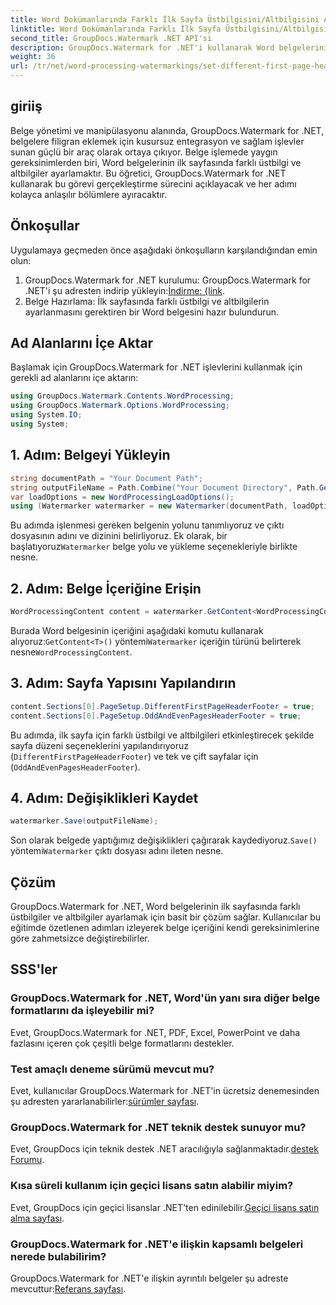 ```yaml
---
title: Word Dokümanlarında Farklı İlk Sayfa Üstbilgisini/Altbilgisini Ayarlama
linktitle: Word Dokümanlarında Farklı İlk Sayfa Üstbilgisini/Altbilgisini Ayarlama
second_title: GroupDocs.Watermark .NET API'si
description: GroupDocs.Watermark for .NET'i kullanarak Word belgelerinin ilk sayfasında farklı üstbilgi ve altbilgileri nasıl ayarlayacağınızı öğrenin.
weight: 36
url: /tr/net/word-processing-watermarkings/set-different-first-page-header-footer-word-docs/
---
```

## giriiş
Belge yönetimi ve manipülasyonu alanında, GroupDocs.Watermark for .NET, belgelere filigran eklemek için kusursuz entegrasyon ve sağlam işlevler sunan güçlü bir araç olarak ortaya çıkıyor. Belge işlemede yaygın gereksinimlerden biri, Word belgelerinin ilk sayfasında farklı üstbilgi ve altbilgiler ayarlamaktır. Bu öğretici, GroupDocs.Watermark for .NET kullanarak bu görevi gerçekleştirme sürecini açıklayacak ve her adımı kolayca anlaşılır bölümlere ayıracaktır.
## Önkoşullar
Uygulamaya geçmeden önce aşağıdaki önkoşulların karşılandığından emin olun:
1.  GroupDocs.Watermark for .NET kurulumu: GroupDocs.Watermark for .NET'i şu adresten indirip yükleyin:[İndirme: {link](https://releases.groupdocs.com/Watermark/net/).
2. Belge Hazırlama: İlk sayfasında farklı üstbilgi ve altbilgilerin ayarlanmasını gerektiren bir Word belgesini hazır bulundurun.

## Ad Alanlarını İçe Aktar
Başlamak için GroupDocs.Watermark for .NET işlevlerini kullanmak için gerekli ad alanlarını içe aktarın:
```csharp
using GroupDocs.Watermark.Contents.WordProcessing;
using GroupDocs.Watermark.Options.WordProcessing;
using System.IO;
using System;
```
## 1. Adım: Belgeyi Yükleyin
```csharp
string documentPath = "Your Document Path";
string outputFileName = Path.Combine("Your Document Directory", Path.GetFileName(documentPath));
var loadOptions = new WordProcessingLoadOptions();
using (Watermarker watermarker = new Watermarker(documentPath, loadOptions))
```
Bu adımda işlenmesi gereken belgenin yolunu tanımlıyoruz ve çıktı dosyasının adını ve dizinini belirliyoruz. Ek olarak, bir başlatıyoruz`Watermarker` belge yolu ve yükleme seçenekleriyle birlikte nesne.
## 2. Adım: Belge İçeriğine Erişin
```csharp
WordProcessingContent content = watermarker.GetContent<WordProcessingContent>();
```
 Burada Word belgesinin içeriğini aşağıdaki komutu kullanarak alıyoruz:`GetContent<T>()` yöntemi`Watermarker` içeriğin türünü belirterek nesne`WordProcessingContent`.
## 3. Adım: Sayfa Yapısını Yapılandırın
```csharp
content.Sections[0].PageSetup.DifferentFirstPageHeaderFooter = true;
content.Sections[0].PageSetup.OddAndEvenPagesHeaderFooter = true;
```
Bu adımda, ilk sayfa için farklı üstbilgi ve altbilgileri etkinleştirecek şekilde sayfa düzeni seçeneklerini yapılandırıyoruz (`DifferentFirstPageHeaderFooter`) ve tek ve çift sayfalar için (`OddAndEvenPagesHeaderFooter`).
## 4. Adım: Değişiklikleri Kaydet
```csharp
watermarker.Save(outputFileName);
```
 Son olarak belgede yaptığımız değişiklikleri çağırarak kaydediyoruz.`Save()` yöntemi`Watermarker` çıktı dosyası adını ileten nesne.

## Çözüm
GroupDocs.Watermark for .NET, Word belgelerinin ilk sayfasında farklı üstbilgiler ve altbilgiler ayarlamak için basit bir çözüm sağlar. Kullanıcılar bu eğitimde özetlenen adımları izleyerek belge içeriğini kendi gereksinimlerine göre zahmetsizce değiştirebilirler.
## SSS'ler
### GroupDocs.Watermark for .NET, Word'ün yanı sıra diğer belge formatlarını da işleyebilir mi?
Evet, GroupDocs.Watermark for .NET, PDF, Excel, PowerPoint ve daha fazlasını içeren çok çeşitli belge formatlarını destekler.
### Test amaçlı deneme sürümü mevcut mu?
Evet, kullanıcılar GroupDocs.Watermark for .NET'in ücretsiz denemesinden şu adresten yararlanabilirler:[sürümler sayfası](https://releases.groupdocs.com/).
### GroupDocs.Watermark for .NET teknik destek sunuyor mu?
 Evet, GroupDocs için teknik destek .NET aracılığıyla sağlanmaktadır.[destek Forumu](https://forum.groupdocs.com/c/watermark/19).
### Kısa süreli kullanım için geçici lisans satın alabilir miyim?
 Evet, GroupDocs için geçici lisanslar .NET'ten edinilebilir.[Geçici lisans satın alma sayfası](https://purchase.groupdocs.com/temporary-license/).
### GroupDocs.Watermark for .NET'e ilişkin kapsamlı belgeleri nerede bulabilirim?
 GroupDocs.Watermark for .NET'e ilişkin ayrıntılı belgeler şu adreste mevcuttur:[Referans sayfası](https://tutorials.groupdocs.com/Watermark/net/).